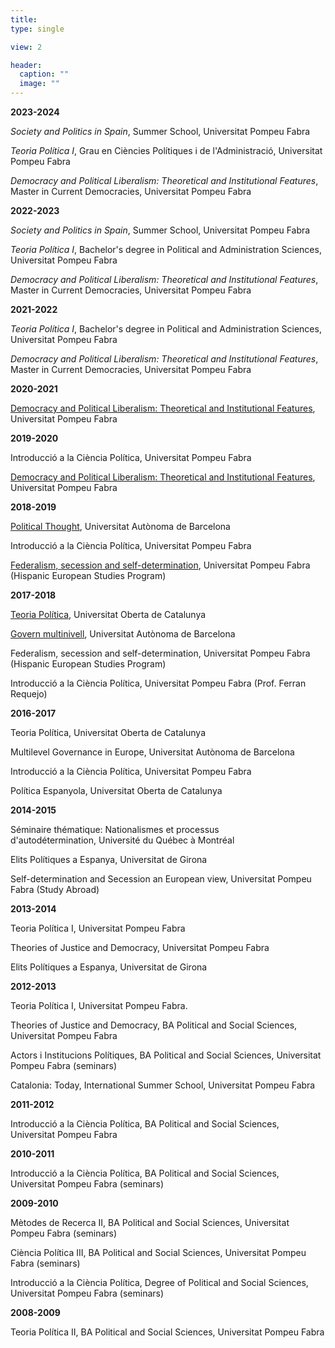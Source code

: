 ```yaml
---
title:    
type: single

view: 2

header:
  caption: ""
  image: ""
---
```


**2023-2024**

*Society and Politics in Spain*, Summer School, Universitat Pompeu Fabra

*Teoria Política I*, Grau en Ciències Polítiques i de l'Administració, Universitat Pompeu Fabra

*Democracy and Political Liberalism: Theoretical and Institutional Features*, Master in Current Democracies, Universitat Pompeu Fabra 


**2022-2023**

*Society and Politics in Spain*, Summer School, Universitat Pompeu Fabra

*Teoria Política I*, Bachelor's degree in Political and Administration Sciences, Universitat Pompeu Fabra

*Democracy and Political Liberalism: Theoretical and Institutional Features*, Master in Current Democracies, Universitat Pompeu Fabra 


**2021-2022**

*Teoria Política I*, Bachelor's degree in Political and Administration Sciences, Universitat Pompeu Fabra

*Democracy and Political Liberalism: Theoretical and Institutional Features*, Master in Current Democracies, Universitat Pompeu Fabra 


**2020-2021**

[Democracy and Political Liberalism: Theoretical and Institutional Features](https://gestioacademica.upf.edu/doa/consultaPublica/look[conpub]MostrarPubGuiaDocAs), Universitat Pompeu Fabra

**2019-2020**

Introducció a la Ciència Política, Universitat Pompeu Fabra

[Democracy and Political Liberalism: Theoretical and Institutional Features](https://www.google.com/url?q=https%3A%2F%2Fwww.upf.edu%2Fweb%2Fmasters%2Fmaster-en-democracies-actuals-nacionalisme-federalisme-i-multiculturalitat&sa=D&sntz=1&usg=AFQjCNE1gDEY4a-B3wc_O5Glti5UTOUERQ), Universitat Pompeu Fabra

**2018-2019**

[Political Thought](https://drive.google.com/open?id=1-QvxAMjZgyfbnHK7JDJbQ9iIm7EdUaE4), Universitat Autònoma de Barcelona

Introducció a la Ciència Política, Universitat Pompeu Fabra

[Federalism, secession and self-determination](https://www.google.com/url?q=https%3A%2F%2Fwww.upf.edu%2Fdocuments%2F3958335%2F8827884%2Ffederalism_sec_W18.pdf%2F1c55626f-1ce9-b690-9773-47adb235cec1&sa=D&sntz=1&usg=AFQjCNH3uQ4RXNpKp38G9N1gTDRLXrnTpw), Universitat Pompeu Fabra (Hispanic European Studies Program)

**2017-2018**

[Teoria Política](http://www.google.com/url?q=http%3A%2F%2Fcv.uoc.edu%2Ftren%2Ftrenacc%2Fweb%2FGAT_EXP.PLANDOCENTE%3Fany_academico%3D20182%26cod_asignatura%3DM7.003%26idioma%3DCAT%26pagina%3DPD_PREV_PORTAL&sa=D&sntz=1&usg=AFQjCNF_gRA5VIVOjzhNZfA7eJj4RjpwMA), Universitat Oberta de Catalunya

[Govern multinivell](https://www.google.com/url?q=https%3A%2F%2Fwww.uab.cat%2Fguiesdocents%2F2017-18%2Fg101109a2017-18iCAT.pdf&sa=D&sntz=1&usg=AFQjCNFfLA3zayQiWHk_-_DhvmFKt7WsPw), Universitat Autònoma de Barcelona

Federalism, secession and self-determination, Universitat Pompeu Fabra (Hispanic European Studies Program)

Introducció a la Ciència Política, Universitat Pompeu Fabra (Prof. Ferran Requejo)

**2016-2017**

Teoria Política, Universitat Oberta de Catalunya

Multilevel Governance in Europe, Universitat Autònoma de Barcelona

Introducció a la Ciència Política, Universitat Pompeu Fabra

Política Espanyola, Universitat Oberta de Catalunya

**2014-2015**

Séminaire thématique: Nationalismes et processus d'autodétermination, Université du Québec à Montréal

Elits Polítiques a Espanya, Universitat de Girona

Self-determination and Secession an European view, Universitat Pompeu Fabra (Study Abroad)

**2013-2014**

Teoria Política I, Universitat Pompeu Fabra

Theories of Justice and Democracy, Universitat Pompeu Fabra

Elits Polítiques a Espanya, Universitat de Girona

**2012-2013**

Teoria Política I, Universitat Pompeu Fabra.

Theories of Justice and Democracy, BA Political and Social Sciences, Universitat Pompeu Fabra

Actors i Institucions Polítiques, BA Political and Social Sciences, Universitat Pompeu Fabra (seminars)

Catalonia: Today, International Summer School, Universitat Pompeu Fabra

**2011-2012**

Introducció a la Ciència Política, BA Political and Social Sciences, Universitat Pompeu Fabra

**2010-2011**

Introducció a la Ciència Política, BA Political and Social Sciences, Universitat Pompeu Fabra (seminars)

**2009-2010**

Mètodes de Recerca II, BA Political and Social Sciences, Universitat Pompeu Fabra (seminars)

Ciència Política III, BA Political and Social Sciences, Universitat Pompeu Fabra (seminars)

Introducció a la Ciència Política, Degree of Political and Social Sciences, Universitat Pompeu Fabra (seminars)

**2008-2009**

Teoria Política II, BA Political and Social Sciences, Universitat Pompeu Fabra


